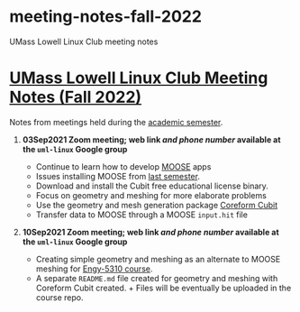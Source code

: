 # meeting-notes-fall-2022
UMass Lowell Linux Club meeting notes


# [UMass Lowell Linux Club Meeting Notes (Fall 2022)](https://www.uml.edu/myuml/submissions/2022/2022-09-05-14-44-56-fall-2022-uml-linux-club-meetings.aspx)
Notes from meetings held during the [academic semester](https://www.uml.edu/myuml/submissions/2022/2022-09-05-14-44-56-fall-2022-uml-linux-club-meetings.aspx).

  1. **03Sep2021 Zoom meeting; web link *and phone number* available at the `uml-linux` Google group**
     + Continue to learn how to develop [MOOSE](https://mooseframework.inl.gov/) apps
     + Issues installing MOOSE from [last semester](https://github.com/UML-Linux-Club/moose-info).
      - Download and install the Cubit free educational license binary.
     + Focus on geometry and meshing for more elaborate problems
     + Use the geometry and mesh generation package [Coreform Cubit](https://coreform.com/products/coreform-cubit/) 
     + Transfer data to MOOSE through a MOOSE `input.hit` file

  2. **10Sep2021 Zoom meeting; web link *and phone number* available at the `uml-linux` Google group**
     + Creating simple geometry and meshing as an alternate to MOOSE meshing for [Engy-5310 course](https://github.com/dpploy/engy-5310).
     + A separate `README.md` file created for geometry and meshing with Coreform Cubit created.
    + Files will be eventually be uploaded in the course repo.
